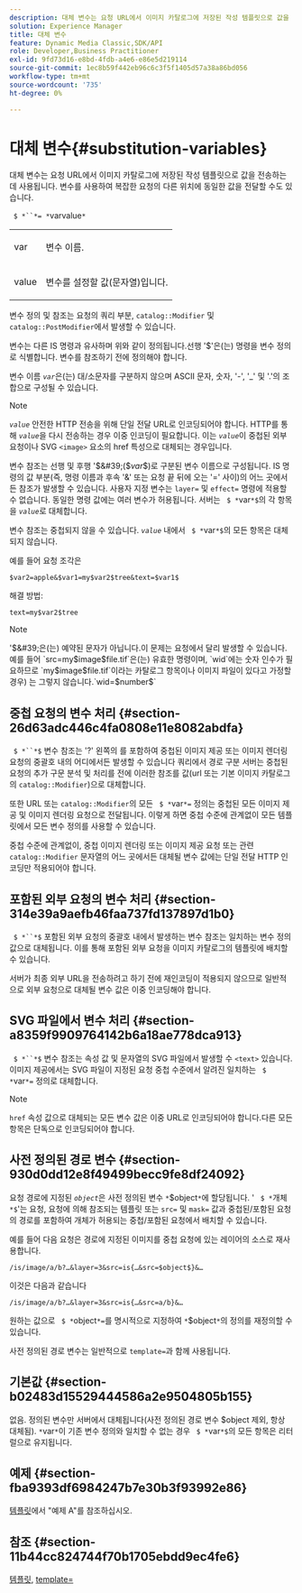 ```yaml
---
description: 대체 변수는 요청 URL에서 이미지 카탈로그에 저장된 작성 템플릿으로 값을 전송하는 데 사용됩니다. 변수를 사용하여 복잡한 요청의 다른 위치에 동일한 값을 전달할 수도 있습니다.
solution: Experience Manager
title: 대체 변수
feature: Dynamic Media Classic,SDK/API
role: Developer,Business Practitioner
exl-id: 9fd73d16-e8bd-4fdb-a4e6-e86e5d219114
source-git-commit: 1ec8b59f442eb96c6c3f5f1405d57a38a86bd056
workflow-type: tm+mt
source-wordcount: '735'
ht-degree: 0%

---
```


# 대체 변수{#substitution-variables}

대체 변수는 요청 URL에서 이미지 카탈로그에 저장된 작성 템플릿으로 값을 전송하는 데 사용됩니다. 변수를 사용하여 복잡한 요청의 다른 위치에 동일한 값을 전달할 수도 있습니다.

` $ *``*= *`varvalue`*`

<table id="simpletable_EFEC66C23CE949EFACDC415A954DF323"> 
 <tr class="strow"> 
  <td class="stentry"> <p> <span class="codeph"> <span class="varname"> var  </span> </span> </p> </td> 
  <td class="stentry"> <p>변수 이름. </p> </td> 
 </tr> 
 <tr class="strow"> 
  <td class="stentry"> <p> <span class="codeph"> <span class="varname"> value  </span> </span> </p> </td> 
  <td class="stentry"> <p>변수를 설정할 값(문자열)입니다. </p> </td> 
 </tr> 
</table>

변수 정의 및 참조는 요청의 쿼리 부분, `catalog::Modifier` 및 `catalog::PostModifier`에서 발생할 수 있습니다.

변수는 다른 IS 명령과 유사하며 위와 같이 정의됩니다.선행 &#39;$&#39;은(는) 명령을 변수 정의로 식별합니다. 변수를 참조하기 전에 정의해야 합니다.

변수 이름 *`var`*&#x200B;은(는) 대/소문자를 구분하지 않으며 ASCII 문자, 숫자, &#39;-&#39;, &#39;_&#39; 및 &#39;.&#39;의 조합으로 구성될 수 있습니다.

>[!NOTE]
>
>*`value`* 안전한 HTTP 전송을 위해 단일 전달 URL로 인코딩되어야 합니다. HTTP를 통해 *`value`*&#x200B;을 다시 전송하는 경우 이중 인코딩이 필요합니다. 이는 *`value`*&#x200B;이 중첩된 외부 요청이나 SVG `<image>` 요소의 href 특성으로 대체되는 경우입니다.

변수 참조는 선행 및 후행 &#39;$&#39;($*var*$)로 구분된 변수 이름으로 구성됩니다. IS 명령의 값 부분(즉, 명령 이름과 후속 &#39;&amp;&#39; 또는 요청 끝 뒤에 오는 &#39;=&#39; 사이)의 어느 곳에서든 참조가 발생할 수 있습니다. 사용자 지정 변수는 `layer=` 및 `effect=` 명령에 적용할 수 없습니다. 동일한 명령 값에는 여러 변수가 허용됩니다. 서버는 ` $ *`var`*$`의 각 항목을 *`value`*&#x200B;로 대체합니다.

변수 참조는 중첩되지 않을 수 있습니다. *`value`* 내에서 ` $ *`var`*$`의 모든 항목은 대체되지 않습니다.

예를 들어 요청 조각은

`$var2=apple&$var1=my$var2$tree&text=$var1$`

해결 방법:

`text=my$var2$tree`

>[!NOTE]
>
>&#39;$&#39;은(는) 예약된 문자가 아닙니다.이 문제는 요청에서 달리 발생할 수 있습니다. 예를 들어 `src=my$image$file.tif`은(는) 유효한 명령이며, `wid`에는 숫자 인수가 필요하므로 `my$image$file.tif`이라는 카탈로그 항목이나 이미지 파일이 있다고 가정할 경우) 는 그렇지 않습니다.`wid=$number$`

## 중첩 요청의 변수 처리 {#section-26d63adc446c4fa0808e11e8082abdfa}

` $ *``*$` 변수 참조는 &#39;?&#39; 왼쪽의 를 포함하여 중첩된 이미지 제공 또는 이미지 렌더링 요청의 중괄호 내의 어디에서든 발생할 수 있습니다 쿼리에서 경로 구분 서버는 중첩된 요청의 추가 구문 분석 및 처리를 전에 이러한 참조를 값(url 또는 기본 이미지 카탈로그의 `catalog::Modifier`)으로 대체합니다.

또한 URL 또는 `catalog::Modifier`의 모든 ` $ *`var`*=` 정의는 중첩된 모든 이미지 제공 및 이미지 렌더링 요청으로 전달됩니다. 이렇게 하면 중첩 수준에 관계없이 모든 템플릿에서 모든 변수 정의를 사용할 수 있습니다.

중첩 수준에 관계없이, 중첩 이미지 렌더링 또는 이미지 제공 요청 또는 관련 `catalog::Modifier` 문자열의 어느 곳에서든 대체될 변수 값에는 단일 전달 HTTP 인코딩만 적용되어야 합니다.

## 포함된 외부 요청의 변수 처리 {#section-314e39a9aefb46faa737fd137897d1b0}

` $ *``*$` 포함된 외부 요청의 중괄호 내에서 발생하는 변수 참조는 일치하는 변수 정의 값으로 대체됩니다. 이를 통해 포함된 외부 요청을 이미지 카탈로그의 템플릿에 배치할 수 있습니다.

서버가 최종 외부 URL을 전송하려고 하기 전에 재인코딩이 적용되지 않으므로 일반적으로 외부 요청으로 대체될 변수 값은 이중 인코딩해야 합니다.

## SVG 파일에서 변수 처리 {#section-a8359f9909764142b6a18ae778dca913}

` $ *``*$` 변수 참조는 속성 값 및 문자열의 SVG 파일에서 발생할 수  `<text>` 있습니다. 이미지 제공에서는 SVG 파일이 지정된 요청 중첩 수준에서 알려진 일치하는 ` $ *`var`*=` 정의로 대체합니다.

>[!NOTE]
>
>`href` 속성 값으로 대체되는 모든 변수 값은 이중 URL로 인코딩되어야 합니다.다른 모든 항목은 단독으로 인코딩되어야 합니다.

## 사전 정의된 경로 변수 {#section-930d0dd12e8f49499becc9fe8df24092}

요청 경로에 지정된 *`object`*&#x200B;은 사전 정의된 변수 `*`$object`*`에 할당됩니다. &#39; ` $ *`개체`*$`&#39;는 요청, 요청에 의해 참조되는 템플릿 또는 `src=` 및 `mask=` 값과 중첩된/포함된 요청의 경로를 포함하여 개체가 허용되는 중첩/포함된 요청에서 배치할 수 있습니다.

예를 들어 다음 요청은 경로에 지정된 이미지를 중첩 요청에 있는 레이어의 소스로 재사용합니다.

`/is/image/a/b?…&layer=3&src=is{…&src=$object$}&…`

이것은 다음과 같습니다

`/is/image/a/b?…&layer=3&src=is{…&src=a/b}&…`

원하는 값으로 ` $ *`object`*=`를 명시적으로 지정하여 `*`$object`*`의 정의를 재정의할 수 있습니다.

사전 정의된 경로 변수는 일반적으로 `template=`과 함께 사용됩니다.

## 기본값 {#section-b02483d15529444586a2e9504805b155}

없음. 정의된 변수만 서버에서 대체됩니다(사전 정의된 경로 변수 $object 제외, 항상 대체됨). `*`var`*`이 기존 변수 정의와 일치할 수 없는 경우 ` $ *`var`*$`의 모든 항목은 리터럴으로 유지됩니다.

## 예제 {#section-fba9393df6984247b7e30b3f93992e86}

[템플릿](../../../../../is-api/http-ref/image-serving-api-ref/c-http-protocol-reference/c-templates/c-templates.md#concept-3cd2d2adae0e41b2979b9640244d4d3e)에서 &quot;예제 A&quot;를 참조하십시오.

## 참조 {#section-11b44cc824744f70b1705ebdd9ec4fe6}

[템플릿](../../../../../is-api/http-ref/image-serving-api-ref/c-http-protocol-reference/c-templates/c-templates.md#concept-3cd2d2adae0e41b2979b9640244d4d3e),  [template=](../../../../../is-api/http-ref/image-serving-api-ref/c-http-protocol-reference/c-command-reference/r-template.md#reference-3beccaa462a64bf0ba867e5c8fd0bd14)
